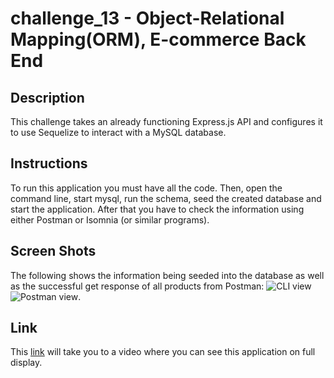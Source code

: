 # challenge_13 - Object-Relational Mapping(ORM), E-commerce Back End 

## Description 
This challenge takes an already functioning Express.js API and configures it to use Sequelize to interact with a MySQL database.

## Instructions
To run this application you must have all the code. Then, open the command line, start mysql, run the schema, seed the created database and start the application. After that you have to check the information using either Postman or Isomnia (or similar programs).

## Screen Shots
The following shows the information being seeded into the database as well as the successful get response of all products from Postman: ![CLI view](./assets/images/screenshot1)![Postman view](./assets/images/screenshot2).

## Link
This [link](youtube.com) will take you to a video where you can see this application on full display.